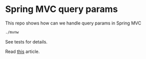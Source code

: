 # Spring MVC query params
This repo shows how can we handle query params in Spring MVC

```bash
./mvnw
```

See tests for details.

Read [this](http://dolszewski.com/spring/how-to-bind-requestparam-to-object/) article.

